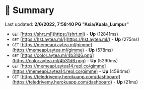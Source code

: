 # 📖 Summary
Last updated: **2/6/2022, 7:58:40 PG "Asia/Kuala_Lumpur"**

- `GET` [https://shrt.ml](https://shrt.ml) - **Up** (12841ms)
- `GET` [https://hst.aytea.ml/](https://hst.aytea.ml/) - **Up** (275ms)
- `GET` [https://memeapi.aytea.ml/gimme](https://memeapi.aytea.ml/gimme) - **Up** (578ms)
- `GET` [https://color.aytea.ml/4b31d6.png](https://color.aytea.ml/4b31d6.png) - **Up** (5290ms)
- `GET` [https://memeapi.aytea14.repl.co/gimme](https://memeapi.aytea14.repl.co/gimme) - **Up** (4594ms)
- `GET` [https://teledrivemy.herokuapp.com/dashboard](https://teledrivemy.herokuapp.com/dashboard) - **Up** (21ms)
